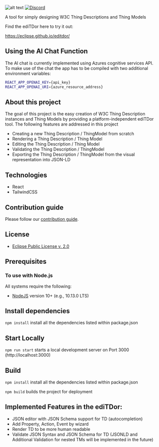 ![alt text](https://github.com/eclipse/editdor/blob/master/logo/1585_ediTDor_logo.png "ediTDor logo")
[![Discord](https://img.shields.io/badge/Discord-7289DA?logo=discord&logoColor=white&label=ediTDor)](https://discord.gg/57NsMQxAcu)

A tool for simply designing W3C Thing Descriptions and Thing Models

Find the ediTDor here to try it out:

https://eclipse.github.io/editdor/

## Using the AI Chat Function

The AI chat is currently implemented using Azures cognitive services API. To make use of the chat
the app has to be compiled with two additional environment variables:

```bash
REACT_APP_OPENAI_KEY={api_key}
REACT_APP_OPENAI_URI={azure_resource_address}
```

## About this project

The goal of this project is the easy creation of W3C Thing Description instances and Thing Models by providing a platform-independent ediTDor tool. The following features are addressed in this project

- Creating a new Thing Description / ThingModel from scratch
- Rendering a Thing Description / Thing Model
- Editing the Thing Description / Thing Model
- Validating the Thing Description / ThingModel
- Exporting the Thing Description / ThingModel from the visual representation into JSON-LD

## Technologies

- React
- TailwindCSS

## Contribution guide
Please follow our [contribution guide](./CONTRIBUTING.md).

## License

- [Eclipse Public License v. 2.0](http://www.eclipse.org/legal/epl-2.0)

## Prerequisites

### To use with Node.js

All systems require the following:

- [NodeJS](https://nodejs.org/) version 10+ (e.g., 10.13.0 LTS)

## Install dependencies

`npm install` install all the dependencies listed within package.json

## Start Locally

`npm run start` starts a local development server on Port 3000 (http://localhost:3000)

## Build

`npm install` install all the dependencies listed within package.json

`npm build` builds the project for deployment

## Implemented Features in the ediTDor:

- JSON editor with JSON Schema support for TD (autocompletion)
- Add Property, Action, Event by wizard
- Render TD to be more human readable
- Validate JSON Syntax and JSON Schema for TD (JSONLD and Additional Validation for nested TMs will be implemented in the future)
